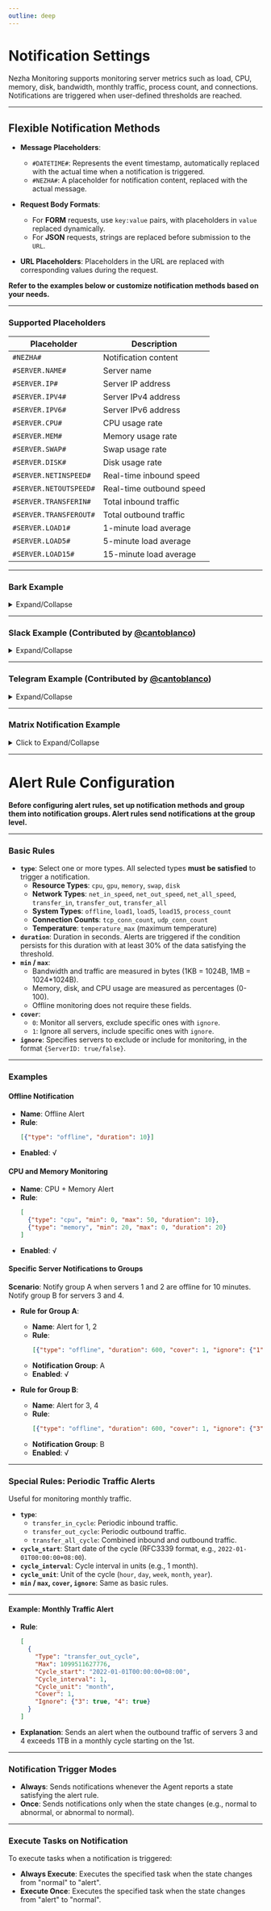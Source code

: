 ```yaml
---
outline: deep
---
```


# Notification Settings

Nezha Monitoring supports monitoring server metrics such as load, CPU, memory, disk, bandwidth, monthly traffic, process count, and connections. Notifications are triggered when user-defined thresholds are reached.

---

## Flexible Notification Methods

- **Message Placeholders**: 
  - `#DATETIME#`: Represents the event timestamp, automatically replaced with the actual time when a notification is triggered.
  - `#NEZHA#`: A placeholder for notification content, replaced with the actual message.

- **Request Body Formats**:
  - For **FORM** requests, use `key:value` pairs, with placeholders in `value` replaced dynamically.
  - For **JSON** requests, strings are replaced before submission to the `URL`.

- **URL Placeholders**: Placeholders in the URL are replaced with corresponding values during the request.

**Refer to the examples below or customize notification methods based on your needs.**

---

### Supported Placeholders

| Placeholder            | Description               |
| ----------------------- | ------------------------- |
| `#NEZHA#`              | Notification content      |
| `#SERVER.NAME#`        | Server name               |
| `#SERVER.IP#`          | Server IP address         |
| `#SERVER.IPV4#`        | Server IPv4 address       |
| `#SERVER.IPV6#`        | Server IPv6 address       |
| `#SERVER.CPU#`         | CPU usage rate            |
| `#SERVER.MEM#`         | Memory usage rate         |
| `#SERVER.SWAP#`        | Swap usage rate           |
| `#SERVER.DISK#`        | Disk usage rate           |
| `#SERVER.NETINSPEED#`  | Real-time inbound speed    |
| `#SERVER.NETOUTSPEED#` | Real-time outbound speed  |
| `#SERVER.TRANSFERIN#`  | Total inbound traffic      |
| `#SERVER.TRANSFEROUT#` | Total outbound traffic    |
| `#SERVER.LOAD1#`       | 1-minute load average     |
| `#SERVER.LOAD5#`       | 5-minute load average     |
| `#SERVER.LOAD15#`      | 15-minute load average    |

---

### Bark Example

<details>
  <summary>Expand/Collapse</summary>

- **Name**: Bark
- **URL Composition**:
  - GET Requests: `/:key/:body`, `/:key/:title/:body`, or `/:key/:category/:title/:body`
  - POST Requests: `/push`
- **Request Method**: GET or POST
- **Request Type**: 
  - GET: Default
  - POST: `form`
- **Body** (POST Example):
  ```json
  {
    "title": "#SERVER.NAME#",
    "device_key": "xxxxxxxxx",
    "body": "#NEZHA#",
    "icon": "https://xxxxxxxx/nz.png"
  }
  ```

</details>

---

### Slack Example (Contributed by [@cantoblanco](https://github.com/cantoblanco))

<details>
  <summary>Expand/Collapse</summary>

#### URL Parameter Setup

1. **Create a Slack App**: Visit [Slack API](https://api.slack.com/apps) and create a new App.
2. **Enable Incoming Webhook**: Add and activate Incoming Webhooks on the App's settings page.
3. **Generate Webhook URL**: Add a new webhook to a workspace, select a channel, and authorize. Copy the generated URL.

**Notification Configuration:**

- **Name**: Slack
- **URL**: `https://hooks.slack.com/services/XXXXXXXXX/XXXXXXXXX/XXXXXXXXXXXXXXXXXXXXXXXX`
- **Request Method**: POST
- **Request Type**: JSON
- **Body**:
  ```json
  {
    "text": "#NEZHA#"
  }
  ```

</details>

---

### Telegram Example (Contributed by [@cantoblanco](https://github.com/cantoblanco))

<details>
  <summary>Expand/Collapse</summary>

#### URL Parameter Setup

1. **Create a Bot**: Use [@BotFather](https://t.me/BotFather) to create a bot and get its token.
2. **Retrieve User ID**: Use [@userinfobot](https://t.me/userinfobot) to find your user ID.
3. **Send a Test Message**: Send a message to your bot to activate communication.

**Notification Configuration:**

- **Name**: Telegram
- **URL**: `https://api.telegram.org/bot<Your_Bot_Token>/sendMessage?chat_id=<Your_User_ID>&text=#NEZHA#`
- **Request Method**: GET
- **Request Type**: Default
- **Body**: None

**Note**: Replace `<Your_Bot_Token>` and `<Your_User_ID>` with actual values.

</details>

---

### Matrix Notification Example

<details>
  <summary>Click to Expand/Collapse</summary>

#### Parameter Description

- **Variable Replacement**: Replace the following variables with actual values:
  - `$YOUR_HOME_SERVER`: Address of your Matrix server.
  - `$YOUR_NEZHA_URL`: URL of your Nezha Dashboard.
  - `$YOUR_MATRIX_USERNAME`: Your Matrix username.
  - `$YOUR_MATRIX_PASSWD`: Your Matrix password.
  - `$YOUR_MATRIX_TOKEN`: Matrix access token.
  - `$ROOM_ID`: ID of the Matrix room where notifications will be sent.

---

#### Retrieve Access Token

Use the following command to obtain `YOUR_MATRIX_TOKEN`:

```bash
curl -XPOST -d '{"type": "m.login.password", "identifier": {"user": "$YOUR_MATRIX_USERNAME", "type": "m.id.user"}, "password": "$YOUR_MATRIX_PASSWD"}' "https://$YOUR_HOME_SERVER/_matrix/client/r0/login"
```

---

#### Notification Configuration

- **Name**: Matrix
- **URL**: `https://$YOUR_HOME_SERVER/_matrix/client/r0/rooms/$ROOM_ID/send/m.room.message`
- **Request Method**: `POST`
- **Request Type**: `JSON`
- **Headers**:
  ```json
  {
    "Authorization": "Bearer $YOUR_MATRIX_TOKEN"
  }
  ```
- **Body**:
  ```json
  {
    "msgtype": "m.text",
    "format": "org.matrix.custom.html",
    "formatted_body": "<h1><a href=\"$YOUR_NEZHA_URL\" target=\"_blank\">Nezha Dashboard</a></h1><ul><li>Time: #DATETIME#</li><li>Message: #NEZHA#</li></ul>",
    "body": "#NEZHA#"
  }
  ```

---

### Steps to Use

1. **Replace Variables**: Replace all `$` prefixed variables with your actual values.
2. **Obtain Token**: Use the command above to retrieve `YOUR_MATRIX_TOKEN`.
3. **Configure Request**: Fill in the URL, Headers, and Body as described.
4. **Send Notifications**: The configured notification will be sent to the specified Matrix room.

</details>

---

# Alert Rule Configuration

**Before configuring alert rules, set up notification methods and group them into notification groups. Alert rules send notifications at the group level.**

---

### Basic Rules

- **`type`**: Select one or more types. All selected types **must be satisfied** to trigger a notification.
  - **Resource Types**: `cpu`, `gpu`, `memory`, `swap`, `disk`
  - **Network Types**: `net_in_speed`, `net_out_speed`, `net_all_speed`, `transfer_in`, `transfer_out`, `transfer_all`
  - **System Types**: `offline`, `load1`, `load5`, `load15`, `process_count`
  - **Connection Counts**: `tcp_conn_count`, `udp_conn_count`
  - **Temperature**: `temperature_max` (maximum temperature)
- **`duration`**: Duration in seconds. Alerts are triggered if the condition persists for this duration with at least 30% of the data satisfying the threshold.
- **`min` / `max`**:
  - Bandwidth and traffic are measured in bytes (1KB = 1024B, 1MB = 1024\*1024B).
  - Memory, disk, and CPU usage are measured as percentages (0-100).
  - Offline monitoring does not require these fields.
- **`cover`**:
  - `0`: Monitor all servers, exclude specific ones with `ignore`.
  - `1`: Ignore all servers, include specific ones with `ignore`.
- **`ignore`**: Specifies servers to exclude or include for monitoring, in the format `{ServerID: true/false}`.

---

### Examples

#### Offline Notification

- **Name**: Offline Alert
- **Rule**:
  ```json
  [{"type": "offline", "duration": 10}]
  ```
- **Enabled**: √

#### CPU and Memory Monitoring

- **Name**: CPU + Memory Alert
- **Rule**:
  ```json
  [
    {"type": "cpu", "min": 0, "max": 50, "duration": 10},
    {"type": "memory", "min": 20, "max": 0, "duration": 20}
  ]
  ```
- **Enabled**: √

#### Specific Server Notifications to Groups

**Scenario**: Notify group A when servers 1 and 2 are offline for 10 minutes. Notify group B for servers 3 and 4.

- **Rule for Group A**:
  - **Name**: Alert for 1, 2
  - **Rule**:
    ```json
    [{"type": "offline", "duration": 600, "cover": 1, "ignore": {"1": true, "2": true}}]
    ```
  - **Notification Group**: A
  - **Enabled**: √

- **Rule for Group B**:
  - **Name**: Alert for 3, 4
  - **Rule**:
    ```json
    [{"type": "offline", "duration": 600, "cover": 1, "ignore": {"3": true, "4": true}}]
    ```
  - **Notification Group**: B
  - **Enabled**: √

---

### Special Rules: Periodic Traffic Alerts

Useful for monitoring monthly traffic.

- **`type`**:
  - `transfer_in_cycle`: Periodic inbound traffic.
  - `transfer_out_cycle`: Periodic outbound traffic.
  - `transfer_all_cycle`: Combined inbound and outbound traffic.
- **`cycle_start`**: Start date of the cycle (RFC3339 format, e.g., `2022-01-01T00:00:00+08:00`).
- **`cycle_interval`**: Cycle interval in units (e.g., 1 month).
- **`cycle_unit`**: Unit of the cycle (`hour`, `day`, `week`, `month`, `year`).
- **`min` / `max`, `cover`, `ignore`**: Same as basic rules.

---

#### Example: Monthly Traffic Alert

- **Rule**:
  ```json
  [
    {
      "Type": "transfer_out_cycle",
      "Max": 1099511627776,
      "Cycle_start": "2022-01-01T00:00:00+08:00",
      "Cycle_interval": 1,
      "Cycle_unit": "month",
      "Cover": 1,
      "Ignore": {"3": true, "4": true}
    }
  ]
  ```
- **Explanation**: Sends an alert when the outbound traffic of servers 3 and 4 exceeds 1TB in a monthly cycle starting on the 1st.

---

### Notification Trigger Modes

- **Always**: Sends notifications whenever the Agent reports a state satisfying the alert rule.
- **Once**: Sends notifications only when the state changes (e.g., normal to abnormal, or abnormal to normal).

---

### Execute Tasks on Notification

To execute tasks when a notification is triggered:

- **Always Execute**: Executes the specified task when the state changes from "normal" to "alert".
- **Execute Once**: Executes the specified task when the state changes from "alert" to "normal".
